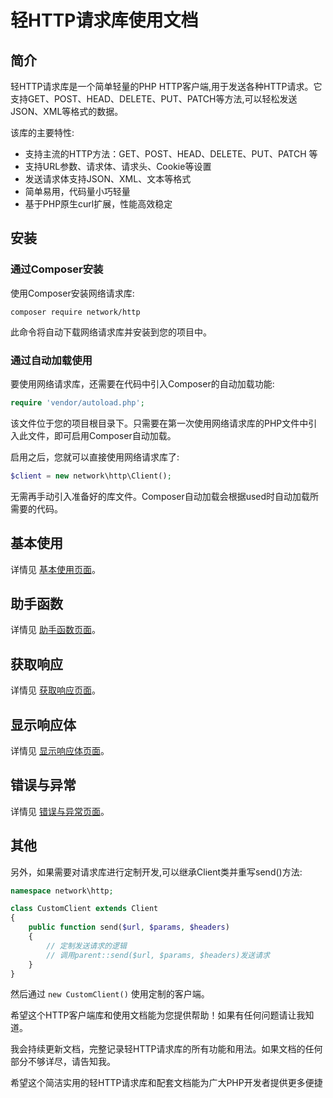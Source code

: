 # 轻HTTP请求库使用文档

## 简介

轻HTTP请求库是一个简单轻量的PHP HTTP客户端,用于发送各种HTTP请求。它支持GET、POST、HEAD、DELETE、PUT、PATCH等方法,可以轻松发送JSON、XML等格式的数据。

该库的主要特性:

- 支持主流的HTTP方法：GET、POST、HEAD、DELETE、PUT、PATCH 等
- 支持URL参数、请求体、请求头、Cookie等设置  
- 发送请求体支持JSON、XML、文本等格式  
- 简单易用，代码量小巧轻量
- 基于PHP原生curl扩展，性能高效稳定

## 安装

### 通过Composer安装

使用Composer安装网络请求库:

```shell
composer require network/http
```

此命令将自动下载网络请求库并安装到您的项目中。

### 通过自动加载使用

要使用网络请求库，还需要在代码中引入Composer的自动加载功能:

```php
require 'vendor/autoload.php';
```

该文件位于您的项目根目录下。只需要在第一次使用网络请求库的PHP文件中引入此文件，即可启用Composer自动加载。

启用之后，您就可以直接使用网络请求库了:

```php
$client = new network\http\Client();
```

无需再手动引入准备好的库文件。Composer自动加载会根据used时自动加载所需要的代码。

## 基本使用

详情见 [基本使用页面](readme/基本使用.md)。

## 助手函数

详情见 [助手函数页面](readme/助手函数.md)。

## 获取响应

详情见 [获取响应页面](readme/获取响应.md)。

## 显示响应体

详情见 [显示响应体页面](readme/显示响应体.md)。

## 错误与异常

详情见 [错误与异常页面](readme/错误与异常.md)。

## 其他

另外，如果需要对请求库进行定制开发,可以继承Client类并重写send()方法:

```php
namespace network\http;

class CustomClient extends Client 
{
    public function send($url, $params, $headers)
    {
        // 定制发送请求的逻辑
        // 调用parent::send($url, $params, $headers)发送请求
    }
}
```

然后通过 `new CustomClient()` 使用定制的客户端。

希望这个HTTP客户端库和使用文档能为您提供帮助！如果有任何问题请让我知道。

我会持续更新文档，完整记录轻HTTP请求库的所有功能和用法。如果文档的任何部分不够详尽，请告知我。

希望这个简洁实用的轻HTTP请求库和配套文档能为广大PHP开发者提供更多便捷